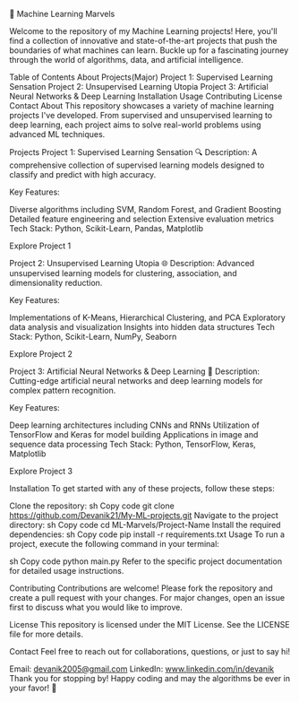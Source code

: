 🌟 Machine Learning Marvels 

Welcome to the repository of my Machine Learning projects! Here, you'll find a collection of innovative and state-of-the-art projects that push the boundaries of what machines can learn. Buckle up for a fascinating journey through the world of algorithms, data, and artificial intelligence.

Table of Contents
About
Projects(Major)
Project 1: Supervised Learning Sensation
Project 2: Unsupervised Learning Utopia
Project 3: Artificial Neural Networks & Deep Learning
Installation
Usage
Contributing
License
Contact
About
This repository showcases a variety of machine learning projects I've developed. From supervised and unsupervised learning to deep learning, each project aims to solve real-world problems using advanced ML techniques.

Projects
Project 1: Supervised Learning Sensation
🔍 Description: A comprehensive collection of supervised learning models designed to classify and predict with high accuracy.

Key Features:

Diverse algorithms including SVM, Random Forest, and Gradient Boosting
Detailed feature engineering and selection
Extensive evaluation metrics
Tech Stack: Python, Scikit-Learn, Pandas, Matplotlib

Explore Project 1

Project 2: Unsupervised Learning Utopia
🌐 Description: Advanced unsupervised learning models for clustering, association, and dimensionality reduction.

Key Features:

Implementations of K-Means, Hierarchical Clustering, and PCA
Exploratory data analysis and visualization
Insights into hidden data structures
Tech Stack: Python, Scikit-Learn, NumPy, Seaborn

Explore Project 2

Project 3: Artificial Neural Networks & Deep Learning
🧠 Description: Cutting-edge artificial neural networks and deep learning models for complex pattern recognition.

Key Features:

Deep learning architectures including CNNs and RNNs
Utilization of TensorFlow and Keras for model building
Applications in image and sequence data processing
Tech Stack: Python, TensorFlow, Keras, Matplotlib

Explore Project 3

Installation
To get started with any of these projects, follow these steps:

Clone the repository:
sh
Copy code
git clone https://github.com/Devanik21/My-ML-projects.git
Navigate to the project directory:
sh
Copy code
cd ML-Marvels/Project-Name
Install the required dependencies:
sh
Copy code
pip install -r requirements.txt
Usage
To run a project, execute the following command in your terminal:

sh
Copy code
python main.py
Refer to the specific project documentation for detailed usage instructions.

Contributing
Contributions are welcome! Please fork the repository and create a pull request with your changes. For major changes, open an issue first to discuss what you would like to improve.

License
This repository is licensed under the MIT License. See the LICENSE file for more details.

Contact
Feel free to reach out for collaborations, questions, or just to say hi!

Email: devanik2005@gmail.com
LinkedIn: www.linkedin.com/in/devanik
Thank you for stopping by! Happy coding and may the algorithms be ever in your favor! 🌟
